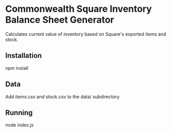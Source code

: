 # Commonwealth Square Inventory Balance Sheet Generator

Calculates current value of inventory based on Square's exported items and
stock.

## Installation

npm install

## Data

Add items.csv and stock.csv to the data/ subdirectory

## Running

node index.js
